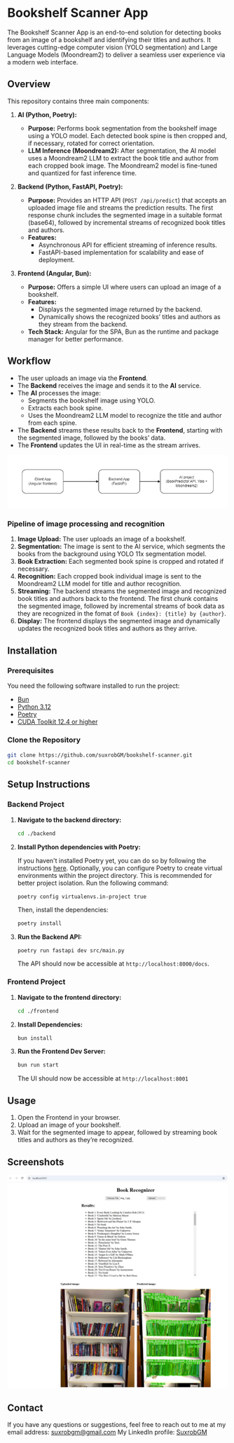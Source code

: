 # Bookshelf Scanner App

The Bookshelf Scanner App is an end-to-end solution for detecting books from an image of a bookshelf and identifying their titles and authors. It leverages cutting-edge computer vision (YOLO segmentation) and Large Language Models (Moondream2) to deliver a seamless user experience via a modern web interface.

## Overview

This repository contains three main components:

1. **AI (Python, Poetry):**  
   - **Purpose:** Performs book segmentation from the bookshelf image using a YOLO model. Each detected book spine is then cropped and, if necessary, rotated for correct orientation.
   - **LLM Inference (Moondream2):** After segmentation, the AI model uses a Moondream2 LLM to extract the book title and author from each cropped book image. The Moondream2 model is fine-tuned and quantized for fast inference time.

2. **Backend (Python, FastAPI, Poetry):**  
   - **Purpose:** Provides an HTTP API (`POST /api/predict`) that accepts an uploaded image file and streams the prediction results. The first response chunk includes the segmented image in a suitable format (base64), followed by incremental streams of recognized book titles and authors.
   - **Features:**  
     - Asynchronous API for efficient streaming of inference results.
     - FastAPI-based implementation for scalability and ease of deployment.

3. **Frontend (Angular, Bun):**  
   - **Purpose:** Offers a simple UI where users can upload an image of a bookshelf.
   - **Features:**  
     - Displays the segmented image returned by the backend.
     - Dynamically shows the recognized books’ titles and authors as they stream from the backend.
   - **Tech Stack:** Angular for the SPA, Bun as the runtime and package manager for better performance.

## Workflow

- The user uploads an image via the **Frontend**.
- The **Backend** receives the image and sends it to the **AI** service.
- The **AI** processes the image:
  - Segments the bookshelf image using YOLO.
  - Extracts each book spine.
  - Uses the Moondream2 LLM model to recognize the title and author from each spine.
- The **Backend** streams these results back to the **Frontend**, starting with the segmented image, followed by the books’ data.
- The **Frontend** updates the UI in real-time as the stream arrives.

![architecture](./docs/architecture.jpg)

### Pipeline of image processing and recognition

1. **Image Upload:** The user uploads an image of a bookshelf.
2. **Segmentation:** The image is sent to the AI service, which segments the books from the background using YOLO 11x segmentation model.
3. **Book Extraction:** Each segmented book spine is cropped and rotated if necessary.
4. **Recognition:** Each cropped book individual image is sent to the Moondream2 LLM model for title and author recognition.
5. **Streaming:** The backend streams the segmented image and recognized book titles and authors back to the frontend. The first chunk contains the segmented image, followed by incremental streams of book data as they are recognized in the fomat of `Book {index}: {title} by {author}`.
6. **Display:** The frontend displays the segmented image and dynamically updates the recognized book titles and authors as they arrive.

## Installation

### Prerequisites

You need the following software installed to run the project:

- [Bun](https://bun.sh/docs/installation)
- [Python 3.12](https://www.python.org/downloads)
- [Poetry](https://python-poetry.org/docs)
- [CUDA Toolkit 12.4 or higher](https://developer.nvidia.com/cuda-toolkit-archive)

### Clone the Repository

```bash
git clone https://github.com/suxrobGM/bookshelf-scanner.git
cd bookshelf-scanner
```

## Setup Instructions

### Backend Project

1. **Navigate to the backend directory:**

   ```bash
   cd ./backend
   ```

2. **Install Python dependencies with Poetry:**

    If you haven't installed Poetry yet, you can do so by following the instructions [here](https://python-poetry.org/docs/). Optionally, you can configure Poetry to create virtual environments within the project directory. This is recommended for better project isolation.
    Run the following command:

    ```shell
    poetry config virtualenvs.in-project true
    ```

    Then, install the dependencies:

    ```bash
    poetry install
    ```

3. **Run the Backend API:**

   ```bash
   poetry run fastapi dev src/main.py
   ```

   The API should now be accessible at `http://localhost:8000/docs`.

### Frontend Project

1. **Navigate to the frontend directory:**

   ```bash
   cd ./frontend
   ```

2. **Install Dependencies:**

   ```bash
   bun install
   ```

3. **Run the Frontend Dev Server:**

   ```bash
   bun run start
   ```

   The UI should now be accessible at `http://localhost:8001`

## Usage

1. Open the Frontend in your browser.
2. Upload an image of your bookshelf.
3. Wait for the segmented image to appear, followed by streaming book titles and authors as they’re recognized.

## Screenshots

![Screenshot 1](./docs/screenshot_1.jpg)

## Contact

If you have any questions or suggestions, feel free to reach out to me at my email address: <suxrobgm@gmail.com>
My LinkedIn profile: [SuxrobGM](https://www.linkedin.com/in/suxrobgm/)
